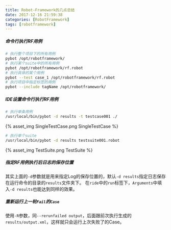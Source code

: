 ```yaml
---
title: Robot-Framework的几点总结
date: 2017-12-16 21:59:38
categories: [RobotFramework]
tags: [robotframework]
---
```


##### 命令行执行RF用例
```bash
# 执行整个项目下的所有用例
pybot /opt/robotframework/
# 执行某个suite中的所有用例
pybot /opt/robotframework/rf.robot
# 执行具体的某个用例
pybot --test case_1 /opt/robotframework/rf.robot
# 执行项目中指定标签的用例
pybot --include tagName /opt/robotframework/
```

##### IDE设置命令行执行RF用例
```bash
# 执行单条用例
/usr/local/bin/pybot -d results -t testcase001 ./
```
{% asset_img SingleTestCase.png SingleTestCase %}

```bash
# 执行单个suite
/usr/local/bin/pybot -d results testsuite001.robot
```
{% asset_img TestSuite.png TestSuite %}

##### 指定RF用例执行后日志的保存位置
其实上面的``-d``参数就是用来指定Log的保存位置的，默认``-d results``指定日志保存在运行命令的目录的``results``文件夹下。
在``ride``中的``run``标签下，``Arguments``中填入``-d results``也能达到同样的效果。

##### 重新运行上一轮``Fail``的``Case``
使用``-R``参数，同``--rerunfailed output``，后面跟前次执行生成的``results/output.xml``，这样就只会运行上次失败了的Case。
